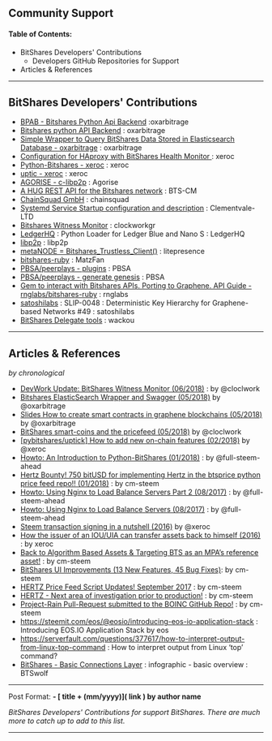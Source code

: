 ## Community Support 

#### Table of Contents:
- BitShares Developers' Contributions 
  - Developers GitHub Repositories for Support
- Articles & References

***

## BitShares Developers' Contributions 

- [BPAB - Bitshares Python Api Backend](https://github.com/oxarbitrage/bitshares-python-api-backend) :oxarbitrage 
- [Bitshares python API Backend](https://github.com/oxarbitrage/bitshares-python-api-backend) : oxarbitrage 
- [Simple Wrapper to Query BitShares Data Stored in Elasticsearch Database - oxarbitrage](https://github.com/oxarbitrage/bitshares-es-wrapper) : oxarbitrage 
- [Configuration for HAproxy with BitShares Health Monitor ](https://github.com/blockchainbv/bitshares-infrastructure) : xeroc 
- [Python-Bitshares - xeroc](https://github.com/xeroc/python-bitshares)  : xeroc 
- [uptic - xeroc](https://github.com/xeroc/uptick)  : xeroc 
- [AGORISE - c-libp2p](https://github.com/Agorise?tab=repositories) : Agorise
- [A HUG REST API for the Bitshares network](https://github.com/BTS-CM/Bitshares-HUG-REST-API)  : BTS-CM
- [ChainSquad GmbH](https://github.com/chainsquad) : chainsquad 
- [Systemd Service Startup configuration and description](https://github.com/Clementvale-LTD/blockchain-telecom.graphene-core/commit/35366d04f4529363e121366171edbebc846f9327) : Clementvale-LTD  
- [Bitshares Witness Monitor](https://github.com/clockworkgr/bitshares-witness-monitor) : clockworkgr 
- [LedgerHQ](https://github.com/LedgerHQ/blue-loader-python) : Python Loader for Ledger Blue and Nano S : LedgerHQ
- [libp2p](https://github.com/libp2p) : libp2p
- [metaNODE = Bitshares_Trustless_Client()](https://github.com/litepresence/extinction-event/tree/master/metaNODE)  : litepresence 
- [bitshares-ruby](https://github.com/MatzFan/bitshares-ruby) : MatzFan 
- [PBSA/peerplays - plugins](https://github.com/PBSA/peerplays/tree/master/libraries/plugins/) : PBSA  
- [PBSA/peerplays - generate genesis](https://github.com/PBSA/peerplays/tree/master/libraries/plugins/generate_genesis) : PBSA
- [Gem to interact with Bitshares APIs. Porting to Graphene. API Guide - rnglabs/bitshares-ruby](https://github.com/rnglabs/bitshares-ruby) : rnglabs 
- [satoshilabs](https://github.com/satoshilabs/slips/issues/49) : SLIP-0048 : Deterministic Key Hierarchy for Graphene-based Networks #49 : satoshilabs 
- [BitShares Delegate tools](https://github.com/wackou/bts_tools) : wackou 


***

## Articles & References 

*by chronological*

- [DevWork Update: BitShares Witness Monitor (06/2018)](https://steemit.com/bitshares/@clockwork/devwork-update-bitshares-witness-monitor) : by  @cloclwork
- [Bitshares ElasticSearch Wrapper and Swagger (05/2018)](https://steemit.com/bitshares/@oxarbitrage/bitshares-elasticsearch-wrapper-and-swagger)  by @oxarbitrage
- [Slides How to create smart contracts in graphene blockchains (05/2018)](https://steemit.com/bitshares/@oxarbitrage/slides-how-to-create-smart-contracts-in-graphene-blockchains)  by @oxarbitrage
- [BitShares smart-coins and the pricefeed (05/2018)](https://steemit.com/bitshares/@clockwork/bitshares-smart-coins-and-the-pricefeed) by @cloclwork
- [[pybitshares/uptick] How to add new on-chain features (02/2018)](https://steemit.com/bitshares/@xeroc/pybitshares-uptick-how-to-add-new-on-chain-features) by @xeroc
- [Howto: An Introduction to Python-BitShares (01/2018)](https://steemit.com/python/@full-steem-ahead/howto-an-introduction-to-python-bitshares) : by @full-steem-ahead
- [Hertz Bounty! 750 bitUSD for implementing Hertz in the btsprice python price feed repo!! (01/2018)](https://steemit.com/bitshares/@cm-steem/hertz-bounty-750-bitusd-for-implementing-hertz-in-the-btsprice-python-price-feed-repo) : by cm-steem
- [Howto: Using Nginx to Load Balance Servers Part 2 (08/2017)](https://steemit.com/witness-category/@full-steem-ahead/howto-using-nginx-to-load-balance-servers-part-2) : by @full-steem-ahead
- [Howto: Using Nginx to Load Balance Servers (08/2017)](https://steemit.com/witness-category/@full-steem-ahead/howto-using-nginx-to-load-balance-servers) : by @full-steem-ahead
- [Steem transaction signing in a nutshell (2016)](https://steemit.com/steem/@xeroc/steem-transaction-signing-in-a-nutshell) by @xeroc 
- [How the issuer of an IOU/UIA can transfer assets back to himself (2016)](https://steemit.com/bitshares/@xeroc/how-the-issuer-of-an-iouuia-can-transfer-assets-back-to-himself) : by xeroc
- [Back to Algorithm Based Assets & Targeting BTS as an MPA’s reference asset!](https://steemit.com/bitshares/@cm-steem/back-to-algorithm-based-assets-and-targeting-bts-as-an-mpa-s-reference-asset) : by cm-steem
- [BitShares UI Improvements (13 New Features, 45 Bug Fixes)](https://steemit.com/beyondbitcoin/@sc-steemit/bitshares-ui-improvements-13-new-features-45-bug-fixes): by cm-steem
- [HERTZ Price Feed Script Updates! September 2017](https://steemit.com/bitshares/@cm-steem/hertz-price-feed-script-updates-september-2017) : by cm-steem
- [HERTZ - Next area of investigation prior to production!](https://steemit.com/bitshares/@cm-steem/hertz-next-area-of-investigation-prior-to-production) : by cm-steem
- [Project-Rain Pull-Request submitted to the BOINC GitHub Repo!](https://steemit.com/beyondbitcoin/@cm-steem/project-rain-pull-request-submitted-to-the-boinc-github-repo) : by cm-steem
- https://steemit.com/eos/@eosio/introducing-eos-io-application-stack : Introducing EOS.IO Application Stack by eos
- https://serverfault.com/questions/377617/how-to-interpret-output-from-linux-top-command : How to interpret output from Linux ‘top’ command?
- [BitShares - Basic Connections Layer](https://steemit.com/bitshares/@btswolf/bitshares-basic-connections-layer) : infographic - basic overview  :  BTSwolf


***

Post Format: **\- \[ title + (mm/yyyy)\]\( link \) by author name**


*BitShares Developers' Contributions for support BitShares. There are much more to catch up to add to this list.*


***
